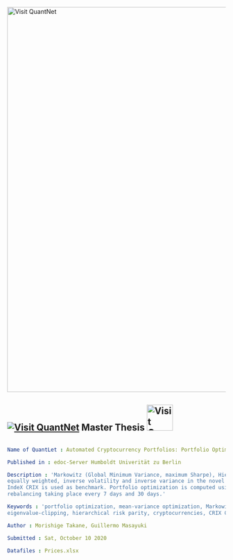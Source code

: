
[<img src="https://github.com/QuantLet/Styleguide-and-FAQ/blob/master/pictures/banner.png" width="888" alt="Visit QuantNet">](http://quantlet.de/)

## [<img src="https://github.com/QuantLet/Styleguide-and-FAQ/blob/master/pictures/qloqo.png" alt="Visit QuantNet">](http://quantlet.de/) Master Thesis [<img src="https://github.com/QuantLet/Styleguide-and-FAQ/blob/master/pictures/QN2.png" width="60" alt="Visit QuantNet 2.0">](http://quantlet.de/)

```yaml

Name of QuantLet : Automated Cryptocurrency Portfolios: Portfolio Optimization, an Empirical Study.

Published in : edoc-Server Humboldt Univerität zu Berlin

Description : 'Markowitz (Global Minimum Variance, maximum Sharpe), Hierarchical Risk Parity and three simple portfolios: 
equally weighted, inverse volatility and inverse variance in the novel asset class of cryptocurrencies. The CRyptocurrency 
IndeX CRIX is used as benchmark. Portfolio optimization is computed using 120 days of daily historical data with portfolio 
rebalancing taking place every 7 days and 30 days.'

Keywords : 'portfolio optimization, mean-variance optimization, Markowitz, modern portfolio theory, random matrix theory,
eigenvalue-clipping, hierarchical risk parity, cryptocurrencies, CRIX CRyptocurrency IndeX'

Author : Morishige Takane, Guillermo Masayuki

Submitted : Sat, October 10 2020

Datafiles : Prices.xlsx

